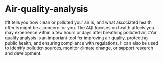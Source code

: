 # Air-quality-analysis
#It tells you how clean or polluted your air is, and what associated health effects might be a concern for you. The AQI focuses on health affects you may experience within a few hours or days after breathing polluted air. 
#Air quality analysis is an important tool for improving air quality, protecting public health, and ensuring compliance with regulations. It can also be used to identify pollution sources, monitor climate change, or support research and development.
